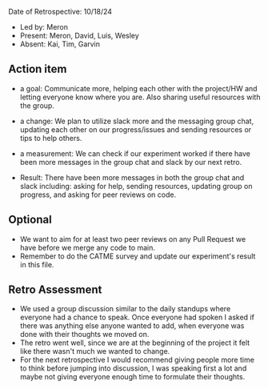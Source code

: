 Date of Retrospective: 10/18/24

* Led by: Meron
* Present: Meron, David, Luis, Wesley
* Absent: Kai, Tim, Garvin

## Action item

* a goal: Communicate more, helping each other with the project/HW and letting everyone know where you are. Also sharing useful resources with the group.
* a change: We plan to utilize slack more and the messaging group chat, updating each other on our progress/issues and sending resources or tips to help others.
* a measurement: We can check if our experiment worked if there have been more messages in the group chat and slack by our next retro.

* Result: There have been more messages in both the group chat and slack including: asking for help, sending resources, updating group on progress, and asking for peer reviews on code.

## Optional

* We want to aim for at least two peer reviews on any Pull Request we have before we merge any code to main.
* Remember to do the CATME survey and update our experiment's result in this file.

## Retro Assessment

* We used a group discussion similar to the daily standups where everyone had a chance to speak. Once everyone had spoken I asked if there was anything else anyone wanted to add, when everyone was done with their thoughts we moved on.
* The retro went well, since we are at the beginning of the project it felt like there wasn't much we wanted to change.
* For the next retrospective I would recommend giving people more time to think before jumping into discussion, I was speaking first a lot and maybe not giving everyone enough time to formulate their thoughts.
